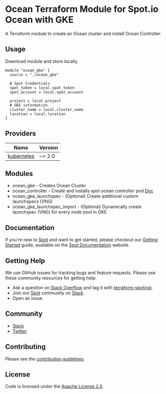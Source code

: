 # Ocean Terraform Module for Spot.io Ocean with GKE

A Terraform module to create an Ocean cluster and install Ocean Controller.

## Usage
Download module and store locally
```hcl
module "ocean_gke" {
  source = "./ocean_gke"

  # Spot Credentials
  spot_token = local.spot_token
  spot_account = local.spot_account

  project = local.project
  # GKE information
  cluster_name = local.cluster_name
  location = local.location
}
```


## Providers

| Name | Version |
|------|---------|
| <a name="provider_kubernetes"></a> [kubernetes](#provider\_kubernetes) | ~> 2.0 |

## Modules
* ocean_gke - Creates Ocean Cluster
* ocean_controller - Create and installs spot ocean controller pod [Doc](https://registry.terraform.io/modules/spotinst/ocean-controller/spotinst/latest)
* ocean_gke_launchspec - (Optional) Create additional custom launchspecs (VNG)
* ocean_gke_launchspec_import - (Optional) Dynamically create launchspec (VNG) for every node pool in GKE

## Documentation

If you're new to [Spot](https://spot.io/) and want to get started, please checkout our [Getting Started](https://docs.spot.io/connect-your-cloud-provider/) guide, available on the [Spot Documentation](https://docs.spot.io/) website.

## Getting Help

We use GitHub issues for tracking bugs and feature requests. Please use these community resources for getting help:

- Ask a question on [Stack Overflow](https://stackoverflow.com/) and tag it with [terraform-spotinst](https://stackoverflow.com/questions/tagged/terraform-spotinst/).
- Join our [Spot](https://spot.io/) community on [Slack](http://slack.spot.io/).
- Open an issue.

## Community

- [Slack](http://slack.spot.io/)
- [Twitter](https://twitter.com/spot_hq/)

## Contributing

Please see the [contribution guidelines](CONTRIBUTING.md).

## License

Code is licensed under the [Apache License 2.0](LICENSE).